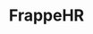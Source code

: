 ---
draft: false
title: FrappeHR
content:
  id: frappehr
  name: FrappeHR
  website: https://frappehr.com/
  short_description: Frappe HR (ERPNext HRMS) is a user-friendly solution designed to streamline HR and payroll operations, driving excellence within your team.
---